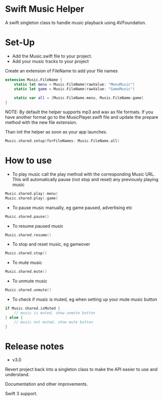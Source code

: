 # Swift Music Helper

A swift singleton class to handle music playback using AVFoundation.

# Set-Up

- Add the Music.swift file to your project.
- Add your music tracks to your project


Create an extension of FileName to add your file names

```swift
extension Music.FileName {
    static let menu = Music.FileName(rawValue: "MenuMusic")
    static let game = Music.FileName(rawValue: "GameMusic")
    
    static var all = [Music.FileName.menu, Music.FileName.game]
}
```

NOTE: By default the helper supports mp3 and wav as file formats. If you have another format go to the MusicPlayer.swift file and update the prepare method with the new file extension.

Than init the helper as soon as your app launches. 

```swift
Music.shared.setup(forFileNames: Music.FileName.all)
```

# How to use

- To play music call the play method with the corresponding Music URL. This will automatically pause (not stop and reset) any previously playing music
```swift
Music.shared.play(.menu)
Music.shared.play(.game)
```

- To pause music manually, eg game paused, advertising etc
```swift
Music.shared.pause()
```

- To resume paused music
```swift
Music.shared.resume()
```

- To stop and reset music, eg gameover
```swift
Music.shared.stop()
```

- To mute music
```swift
Music.shared.mute()
```

- To unmute music
```swift
Music.shared.unmute()
```

- To check if music is muted, eg when setting up your mute music button
```swift
if Music.shared.isMuted {
    // music is muted, show unmute button
} else {
    // music not muted, show mute button
}
```

# Release notes

- v3.0

Revert project back into a singleton class to make the API easier to use and understand.

Documentation and other improvements.

Swift 3 support.
